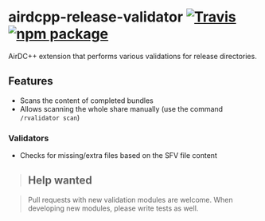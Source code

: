 # airdcpp-release-validator [![Travis][build-badge]][build] [![npm package][npm-badge]][npm]

AirDC++ extension that performs various validations for release directories.

## Features

- Scans the content of completed bundles
- Allows scanning the whole share manually (use the command `/rvalidator scan`)

### Validators

- Checks for missing/extra files based on the SFV file content

>## Help wanted

>Pull requests with new validation modules are welcome. When developing new modules, please write tests as well.


[build-badge]: https://img.shields.io/travis/maksis/airdcpp-release-validator/master.svg?style=flat-square
[build]: https://travis-ci.org/maksis/airdcpp-release-validator

[npm-badge]: https://img.shields.io/npm/v/airdcpp-release-validator.svg?style=flat-square
[npm]: https://www.npmjs.org/package/airdcpp-release-validator
